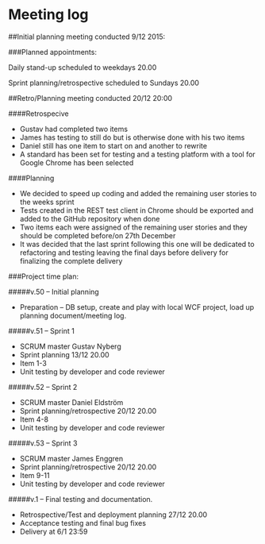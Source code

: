# Meeting log

##Initial planning meeting conducted 9/12 2015:

###Planned appointments:

Daily stand-up scheduled to weekdays 20.00

Sprint planning/retrospective scheduled to Sundays 20.00

##Retro/Planning meeting conducted 20/12 20:00

####Retrospecive
 * Gustav had completed two items
 * James has testing to still do but is otherwise done with his two items
 * Daniel still has one item to start on and another to rewrite
 * A standard has been set for testing and a testing platform with a tool for Google Chrome has been selected

####Planning
 * We decided to speed up coding and added the remaining user stories to the weeks sprint
 * Tests created in the REST test client in Chrome should be exported and added to the GitHub repository when done
 * Two items each were assigned of the remaining user stories and they should be completed before/on 27th December
 * It was decided that the last sprint following this one will be dedicated to refactoring and testing leaving the final days before delivery for finalizing the complete delivery


###Project time plan:

#####v.50 – Initial planning
  * Preparation – DB setup, create and play with local WCF project, load up planning document/meeting log.

#####v.51 – Sprint 1 
  *	SCRUM master Gustav Nyberg
  *	Sprint planning 13/12 20.00
  *	Item 1-3
  *	Unit testing by developer and code reviewer

#####v.52 – Sprint 2
  *	SCRUM master Daniel Eldström
  *	Sprint planning/retrospective 20/12 20.00
  *	Item 4-8
  *	Unit testing by developer and code reviewer

#####v.53 – Sprint 3
  *	SCRUM master James Enggren
  *	Sprint planning/retrospective 20/12 20.00
  *	Item 9-11
  *	Unit testing by developer and code reviewer

#####v.1 – Final testing and documentation.
  *	Retrospective/Test and deployment planning 27/12 20.00
  *	Acceptance testing and final bug fixes
  *	Delivery at 6/1 23:59


